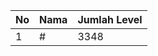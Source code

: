 | No | Nama            | Jumlah Level |
|----|-----------------|--------------|
| 1  | #    |    3348        |
